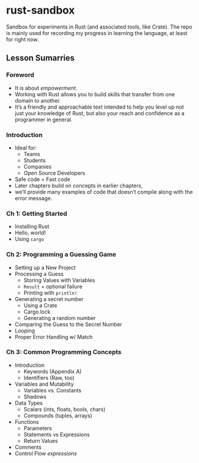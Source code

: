 # rust-sandbox

Sandbox for experiments in Rust (and associated tools, like Crate). The repo is
mainly used for recording my progress in learning the language, at least for
right now.

## Lesson Sumarries

### Foreword

* It is about *empowerment*.
* Working with Rust allows you to build skills that transfer from one domain
  to another.
* It’s a friendly and approachable text intended to help you level up not
  just your knowledge of Rust, but also your reach and confidence as a
  programmer in general.

### Introduction

* Ideal for:
  * Teams
  * Students
  * Companies
  * Open Source Developers
* Safe code = Fast code
* Later chapters build on concepts in earlier chapters,
* we’ll provide many examples of code that doesn’t compile along with
  the error message.

### Ch 1: Getting Started

* Installing Rust
* Hello, world!
* Using `cargo`

### Ch 2: Programming a Guessing Game

* Setting up a New Project
* Processing a Guess
  * Storing Values with Variables
  * `Result` = optional failure
  * Printing with `println!`
* Generating a secret number
  * Using a Crate
  * Cargo.lock
  * Generating a random number
* Comparing the Guess to the Secret Number
* Looping
* Proper Error Handling w/ Match

### Ch 3: Common Programming Concepts

* Introduction
  * Keywords (Appendix A)
  * Identifiers (Raw, too)
* Variables and Mutability
  * Variables vs. Constants
  * Shadows
* Data Types
  * Scalars (ints, floats, bools, chars)
  * Compounds (tuples, arrays)
* Functions
  * Parameters
  * Statements vs Expressions
  * Return Values
* Comments
* Control Flow *expressions*

